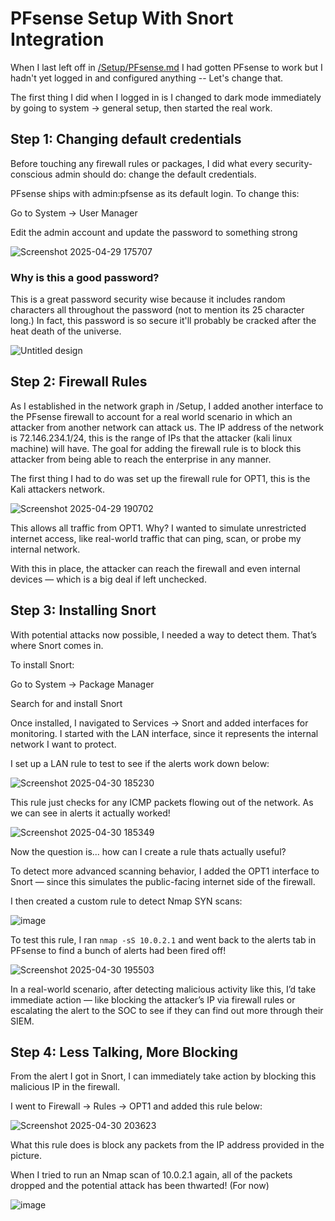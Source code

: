 # PFsense Setup With Snort Integration

When I last left off in [/Setup/PFsense.md](../Setup/PFsense.md) I had gotten PFsense to work but I hadn't yet logged in and configured anything -- Let's change that. 

The first thing I did when I logged in is I changed to dark mode immediately by going to system -> general setup, then started the real work.

## Step 1: Changing default credentials 

Before touching any firewall rules or packages, I did what every security-conscious admin should do: change the default credentials.

PFsense ships with admin:pfsense as its default login. To change this:

Go to System → User Manager

Edit the admin account and update the password to something strong

![Screenshot 2025-04-29 175707](https://github.com/user-attachments/assets/8ce01a98-f383-43c6-9f1b-6611ff2f4c25)

### Why is this a good password?

This is a great password security wise because it includes random characters all throughout the password (not to mention its 25 character long.) In fact, this password is so secure it'll probably be cracked after the heat death of the universe.

![Untitled design](https://github.com/user-attachments/assets/f826d9f8-30e3-4fe0-a5d3-41e5505b04b3)

## Step 2: Firewall Rules

As I established in the network graph in /Setup, I added another interface to the PFsense firewall to account for a real world scenario in which an attacker from another network can attack us. The IP address of the network is 72.146.234.1/24, this is the range of IPs that the attacker (kali linux machine) will have. The goal for adding the firewall rule is to block this attacker from being able to reach the enterprise in any manner.

The first thing I had to do was set up the firewall rule for OPT1, this is the Kali attackers network. 

![Screenshot 2025-04-29 190702](https://github.com/user-attachments/assets/682fa352-c61a-4de8-af20-763bb64a6c32)

This allows all traffic from OPT1. Why? I wanted to simulate unrestricted internet access, like real-world traffic that can ping, scan, or probe my internal network.

With this in place, the attacker can reach the firewall and even internal devices — which is a big deal if left unchecked.

## Step 3: Installing Snort

With potential attacks now possible, I needed a way to detect them. That’s where Snort comes in.

To install Snort:

Go to System → Package Manager

Search for and install Snort

Once installed, I navigated to Services → Snort and added interfaces for monitoring. I started with the LAN interface, since it represents the internal network I want to protect.

I set up a LAN rule to test to see if the alerts work down below:

![Screenshot 2025-04-30 185230](https://github.com/user-attachments/assets/e80c55c5-53ac-4005-a421-860e3870690d)

This rule just checks for any ICMP packets flowing out of the network. As we can see in alerts it actually worked!

![Screenshot 2025-04-30 185349](https://github.com/user-attachments/assets/17e537e6-5ab7-44d4-acb3-9f262b46fbe0)

Now the question is... how can I create a rule thats actually useful? 

To detect more advanced scanning behavior, I added the OPT1 interface to Snort — since this simulates the public-facing internet side of the firewall.

I then created a custom rule to detect Nmap SYN scans:

![image](https://github.com/user-attachments/assets/aed1ad7c-b224-4f45-bcbb-016abb4dd547)

To test this rule, I ran `nmap -sS 10.0.2.1` and went back to the alerts tab in PFsense to find a bunch of alerts had been fired off!

![Screenshot 2025-04-30 195503](https://github.com/user-attachments/assets/d9781d72-e7bf-4906-97aa-eb99faec75d2)

In a real-world scenario, after detecting malicious activity like this, I’d take immediate action — like blocking the attacker’s IP via firewall rules or escalating the alert to the SOC to see if they can find out more through their SIEM.

## Step 4: Less Talking, More Blocking

From the alert I got in Snort, I can immediately take action by blocking this malicious IP in the firewall.

I went to Firewall → Rules → OPT1 and added this rule below:

![Screenshot 2025-04-30 203623](https://github.com/user-attachments/assets/28830953-a412-4fc1-b565-ca875516101f)

What this rule does is block any packets from the IP address provided in the picture. 

When I tried to run an Nmap scan of 10.0.2.1 again, all of the packets dropped and the potential attack has been thwarted! (For now)

![image](https://github.com/user-attachments/assets/b69d62e7-47e4-4c0c-a327-4d473bc98866)


